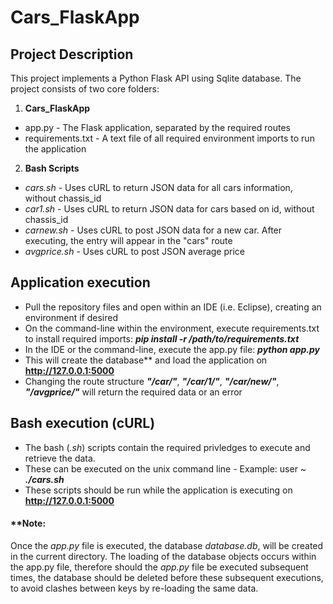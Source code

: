 # Cars_FlaskApp

## Project Description

This project implements a Python Flask API using Sqlite database. The project consists of two core folders:
1. **Cars_FlaskApp**
* app.py - The Flask application, separated by the required routes
* requirements.txt - A text file of all required environment imports to run the application
2. **Bash Scripts**
* *cars.sh* - Uses cURL to return JSON data for all cars information, without chassis_id 
* *car1.sh* - Uses cURL to return JSON data for cars based on id, without chassis_id
* *carnew.sh* - Uses cURL to post JSON data for a new car. After executing, the entry will appear in the "cars" route
* *avgprice.sh* - Uses cURL to post JSON average price

## Application execution
* Pull the repository files and open within an IDE (i.e. Eclipse), creating an environment if desired
* On the command-line within the environment, execute requirements.txt to 
install required imports: **_pip install -r /path/to/requirements.txt_**
* In the IDE or the command-line, execute the app.py file: **_python app.py_**
* This will create the database** and load the application on **http://127.0.0.1:5000**
* Changing the route structure **_"/car/"_**, **_"/car/1/"_**, **_"/car/new/"_**, **_"/avgprice/"_** will return the required data or an error

## Bash execution (cURL)
* The bash (_.sh_) scripts contain the required privledges to execute and retrieve the data.
* These can be executed on the unix command line - Example: user ~ **_./cars.sh_**
* These scripts should be run while the application is executing on **http://127.0.0.1:5000**

#### **Note: 
Once the _app.py_ file is executed, the database _database.db_, will be created in the current directory.
The loading of the database objects occurs within the app.py file, therefore should the _app.py_ file be executed subsequent times, the 
database should be deleted before these subsequent executions, to avoid clashes between keys by re-loading the same data. 

